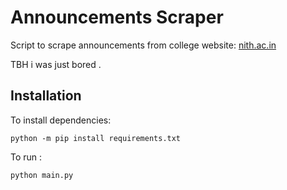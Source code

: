 # Announcements Scraper

Script to scrape announcements from college website: <a href="https://www.nith.ac.in">nith.ac.in</a> 

TBH i was just bored .

## Installation

To install dependencies:
```
python -m pip install requirements.txt
```

To run :
```
python main.py
```